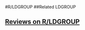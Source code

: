 #R/LDGROUP
##Related
LDGROUP


## [Reviews on R/LDGROUP](https://github.com/gaow/genetic-analysis-software/issues/471)